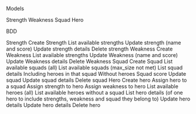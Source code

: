 Models

Strength
Weakness
Squad
Hero


BDD

Strength
Create Strength
List available strengths
Update strength (name and score)
Update strength details
Delete strength
Weakness
Create Weakness
List available strengths
Update Weakness (name and score)
Update Weakness details
Delete Weakness
Squad
Create Squad
List available squads (all)
List available squads (max_size not met)
List squad details
Including heroes in that squad
Without heroes
Squad score
Update squad
Update squad details
Delete squad
Hero
Create hero
Assign hero to a squad
Assign strength to hero
Assign weakness to hero
List available heroes (all)
List available heroes without a squad
List hero details (of one hero to include strengths, weakness and squad they belong to)
Update hero details
Update hero details
Delete hero
